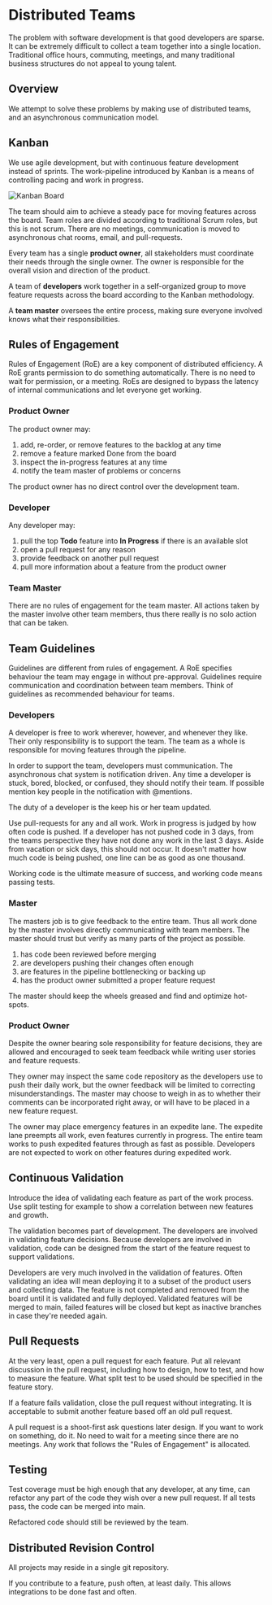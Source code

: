 # Distributed Teams

The problem with software development is that good developers are sparse.
It can be extremely difficult to collect a team together into a single location.
Traditional office hours, commuting, meetings, 
and many traditional business structures do not appeal to young talent.

## Overview

We attempt to solve these problems by making use of distributed teams,
and an asynchronous communication model.

## Kanban 

We use agile development, but with continuous feature development instead of sprints.
The work-pipeline introduced by Kanban is a means of controlling pacing and work in progress.

![Kanban Board](https://github.com/jacobgroundwater/My-Blog/raw/master/kanban_board.png)

The team should aim to achieve a steady pace for moving features across the board.
Team roles are divided according to traditional Scrum roles, but this is not scrum.
There are no meetings, communication is moved to asynchronous chat rooms, email,
and pull-requests.

Every team has a single **product owner**, 
all stakeholders must coordinate their needs through the single owner.
The owner is responsible for the overall vision and direction of the product.

A team of **developers** work together in a self-organized group to move feature requests across the board according to the Kanban methodology.

A **team master** oversees the entire process, 
making sure everyone involved knows what their responsibilities.

## Rules of Engagement ##

Rules of Engagement (RoE) are a key component of distributed efficiency.
A RoE grants permission to do something automatically.
There is no need to wait for permission, or a meeting.
RoEs are designed to bypass the latency of internal communications and let everyone get working.

### Product Owner ###

The product owner may:

1. add, re-order, or remove features to the backlog at any time
2. remove a feature marked Done from the board
3. inspect the in-progress features at any time
4. notify the team master of problems or concerns

The product owner has no direct control over the development team.

### Developer ###

Any developer may:

1. pull the top **Todo** feature into **In Progress** if there is an available slot
2. open a pull request for any reason
3. provide feedback on another pull request
4. pull more information about a feature from the product owner

### Team Master ###

There are no rules of engagement for the team master. 
All actions taken by the master involve other team members, 
thus there really is no solo action that can be taken.

## Team Guidelines ##

Guidelines are different from rules of engagement. 
A RoE specifies behaviour the team may engage in without pre-approval.
Guidelines require communication and coordination between team members.
Think of guidelines as recommended behaviour for teams.

### Developers ###

A developer is free to work wherever, however, and whenever they like. 
Their only responsibility is to support the team. 
The team as a whole is responsible for moving features through the pipeline.

In order to support the team, developers must communication. 
The asynchronous chat system is notification driven. 
Any time a developer is stuck, bored, blocked, or confused, they should notify their team. 
If possible mention key people in the notification with @mentions.

The duty of a developer is the keep his or her team updated.

Use pull-requests for any and all work. Work in progress is judged by how often code is pushed. 
If a developer has not pushed code in 3 days, 
from the teams perspective they have not done any work in the last 3 days.
Aside from vacation or sick days, this should not occur.
It doesn't matter how much code is being pushed, one line can be as good as one thousand.

Working code is the ultimate measure of success, 
and working code means passing tests.

### Master ###

The masters job is to give feedback to the entire team. 
Thus all work done by the master involves directly communicating with team members. 
The master should trust but verify as many parts of the project as possible.

1. has code been reviewed before merging
2. are developers pushing their changes often enough
3. are features in the pipeline bottlenecking or backing up
4. has the product owner submitted a proper feature request

The master should keep the wheels greased and find and optimize hot-spots.

### Product Owner ###

Despite the owner bearing sole responsibility for feature decisions, 
they are allowed and encouraged to seek team feedback while writing user stories and feature requests.

They owner may inspect the same code repository as the developers use to push their daily work, 
but the owner feedback will be limited to correcting misunderstandings. 
The master may choose to weigh in as to whether their comments can be incorporated right away, 
or will have to be placed in a new feature request.

The owner may place emergency features in an expedite lane. 
The expedite lane preempts all work, even features currently in progress. 
The entire team works to push expedited features through as fast as possible. 
Developers are not expected to work on other features during expedited work.

## Continuous Validation

Introduce the idea of validating each feature as part of the work process. 
Use split testing for example to show a correlation between new features and growth.

The validation becomes part of development. 
The developers are involved in validating feature decisions. 
Because developers are involved in validation, 
code can be designed from the start of the feature request to support validations.

Developers are very much involved in the validation of features.
Often validating an idea will mean deploying it to a subset of the product users and collecting data.
The feature is not completed and removed from the board until it is validated and fully deployed.
Validated features will be merged to main, 
failed features will be closed but kept as inactive branches in case they're needed again.

## Pull Requests ##

At the very least, open a pull request for each feature. 
Put all relevant discussion in the pull request, 
including how to design, how to test, and how to measure the feature. 
What split test to be used should be specified in the feature story.

If a feature fails validation, close the pull request without integrating. 
It is acceptable to submit another feature based off an old pull request.

A pull request is a shoot-first ask questions later design. 
If you want to work on something, do it. 
No need to wait for a meeting since there are no meetings. 
Any work that follows the "Rules of Engagement" is allocated.


## Testing ##

Test coverage must be high enough that any developer, 
at any time, can refactor any part of the code they wish over a new pull request. 
If all tests pass, the code can be merged into main.

Refactored code should still be reviewed by the team.

## Distributed Revision Control ##

All projects may reside in a single git repository.

If you contribute to a feature, push often, at least daily. 
This allows integrations to be done fast and often.



